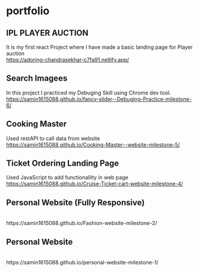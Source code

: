 # portfolio

## IPL PLAYER AUCTION
It is my first react Project where I have made a basic landing page for Player auction 
<br />
https://adoring-chandrasekhar-c7fa91.netlify.app/



## Search Imagees 
In this project I practiced my Debuging Skill using Chrome dev tool.
<br />
https://samin1615088.github.io/fancy-slider--Debuging-Practice-milestone-6/


## Cooking Master
Used restAPI to call data from website
<br />
https://samin1615088.github.io/Cooking-Master--website-milestone-5/



## Ticket Ordering Landing Page
Used JavaScript to add functionalilty in web page
<br />
https://samin1615088.github.io/Cruise-Ticket-cart-website-milestone-4/


## Personal Website (Fully Responsive)
<br />
https://samin1615088.github.io/Fashion-website-milestone-2/



## Personal Website
<br />
https://samin1615088.github.io/personal-website-milestone-1/
















